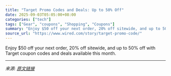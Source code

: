 ```yaml
---
title: "Target Promo Codes and Deals: Up to 50% Off"
date: 2025-09-03T05:05:00+08:00
categories: ["tech"]
tags: ["Gear", "coupons", "Shopping", "Coupons"]
summary: "Enjoy $50 off your next order, 20% off sitewide, and up to 50% off with Target coupon codes and deals available this month."
source_url: "https://www.wired.com/story/target-promo-code/"
---
```


Enjoy $50 off your next order, 20% off sitewide, and up to 50% off with Target coupon codes and deals available this month.

---

*来源: [原文链接](https://www.wired.com/story/target-promo-code/)*

